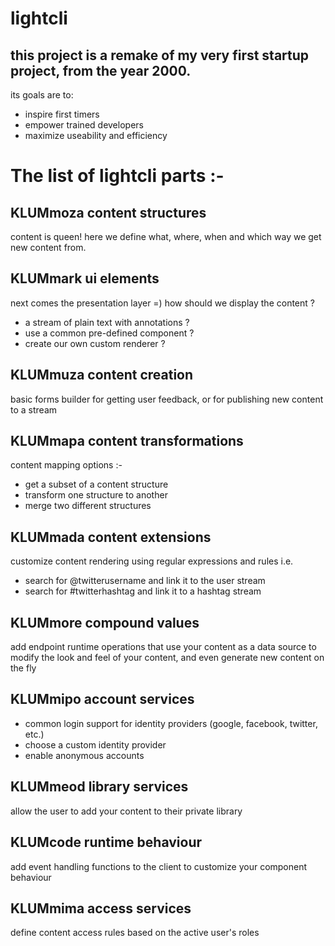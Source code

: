 # lightcli
## this project is a remake of my very first startup project, from the year 2000.

its goals are to:
- inspire first timers
- empower trained developers
- maximize useability and efficiency

# The list of lightcli parts :-

## KLUMmoza content structures
content is queen!
here we define what, where, when and which way we get new content from.

## KLUMmark ui elements
next comes the presentation layer =)
how should we display the content ?
- a stream of plain text with annotations ?
- use a common pre-defined component ?
- create our own custom renderer ?

## KLUMmuza content creation
basic forms builder for getting user feedback, or for publishing new content to a stream

## KLUMmapa content transformations
content mapping options :-
- get a subset of a content structure
- transform one structure to another
- merge two different structures

## KLUMmada content extensions
customize content rendering using regular expressions and rules
i.e.
- search for @twitterusername and link it to the user stream
- search for #twitterhashtag and link it to a hashtag stream

## KLUMmore compound values
add endpoint runtime operations that use your content as a data source
to modify the look and feel of your content, and even generate new content on the fly

## KLUMmipo account services
- common login support for identity providers (google, facebook, twitter, etc.)
- choose a custom identity provider
- enable anonymous accounts

## KLUMmeod library services
allow the user to add your content to their private library

## KLUMcode runtime behaviour
add event handling functions to the client to customize your component behaviour

## KLUMmima access services
define content access rules based on the active user's roles
